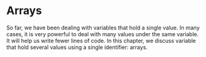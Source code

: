 # Arrays

So far, we have been dealing with variables that hold a single value. In many cases, it is very powerful to deal with many values under the same variable. It will help us write fewer lines of code. In this chapter, we discuss variable that hold several values using a single identifier: arrays.
